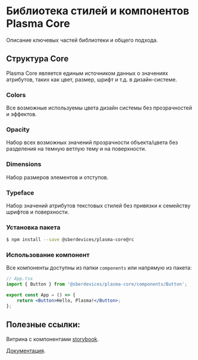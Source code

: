 # Библиотека стилей и компонентов Plasma Core

Описание ключевых частей библиотеки и общего подхода.

## Структура Core

Plasma Core является единым источником данных о значениях атрибутов, таких как цвет, размер, шрифт и т.д. в дизайн-системе.

### Colors

Все возможные используемы цвета дизайн системы без прозрачностей и эффектов.

### Opacity

Набор всех возможных значений прозрачности объекта/цвета без разделения на темную ветлую тему и на поверхности.

### Dimensions

Набор размеров элементов и отступов.

### Typeface

Набор значений атрибутов текстовых стилей без привязки к семейству шрифтов и поверхности.

### Установка пакета

```bash
$ npm install --save @sberdevices/plasma-core@rc
```

### Использование компонент

Все компоненты доступны из папки `components` или напрямую из пакета:

```jsx
// App.tsx
import { Button } from '@sberdevices/plasma-core/components/Button';

export const App = () => {
    return <Button>Hello, Plasma!</Button>;
};
```

## Полезные ссылки:

Витрина с компонентами [storybook](https://rc--5f96ec813d800900227e3b93.chromatic.com).

[Документация](https://rc--5f96ec813d800900227e3b93.chromatic.com/?path=/docs/).
